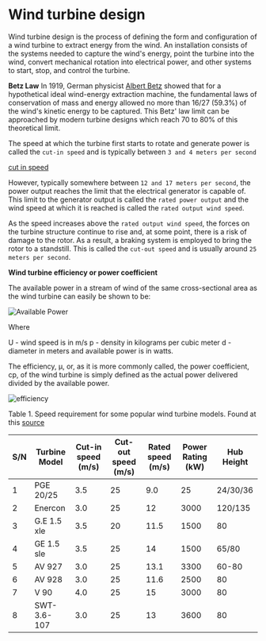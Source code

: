 # Wind turbine design

Wind turbine design is the process of defining the form and configuration of a wind turbine to extract energy from the wind. An installation consists of the systems needed to capture the wind's energy, point the turbine into the wind, convert mechanical rotation into electrical power, and other systems to start, stop, and control the turbine.

**Betz Law**
In 1919, German physicist [Albert Betz](https://en.wikipedia.org/wiki/Albert_Betz) showed that for a hypothetical ideal wind-energy extraction machine, the fundamental laws of conservation of mass and energy allowed no more than 16/27 (59.3%) of the wind's kinetic energy to be captured. This Betz' law limit can be approached by modern turbine designs which reach 70 to 80% of this theoretical limit.

The speed at which the turbine first starts to rotate and generate power is called the `cut-in speed` and is typically between `3 and 4 meters per second`

[cut in speed](https://theroundup.org/wind-turbine-power-curve/)

However, typically somewhere between `12 and 17 meters per second`, the power output reaches the limit that the electrical generator is capable of. This limit to the generator output is called the `rated power output` and the wind speed at which it is reached is called the `rated output wind speed`.

As the speed increases above the `rated output wind speed`, the forces on the turbine structure continue to rise and, at some point, there is a risk of damage to the rotor. As a result, a braking system is employed to bring the rotor to a standstill. This is called the `cut-out speed` and is usually around `25 meters per second`.

**Wind turbine efficiency or power coefficient**

The available power in a stream of wind of the same cross-sectional area as the wind turbine can easily be shown to be:

![Available Power](https://theroundup.org/wp-content/uploads/2022/08/wind-turbine-power-coefficient.png)

Where

U - wind speed is in m/s
p - density in kilograms per cubic meter
d - diameter in meters
and available power is in watts.

The efficiency, μ, or, as it is more commonly called, the power coefficient, cp, of the wind turbine is simply defined as the actual power delivered divided by the available power.

![efficiency](https://theroundup.org/wp-content/uploads/2022/08/wind-turbine-power-coefficient-2.png)

Table 1. Speed requirement for some popular wind turbine models. Found at this [source](file:///C:/Users/micha/Downloads/On_the_need_for_the_development_of_low_wind_speed_.pdf)

| S/N | Turbine Model | Cut-in speed (m/s) | Cut-out speed (m/s) | Rated speed (m/s) | Power Rating (kW) | Hub Height |
|-----|---------------|--------------------|---------------------|-------------------|-------------------|------------|
| 1   | PGE 20/25     | 3.5                | 25                  | 9.0               | 25                | 24/30/36   |
| 2   | Enercon       | 3.0                | 25                  | 12                | 3000              | 120/135    |
| 3   | G.E 1.5 xle   | 3.5                | 20                  | 11.5              | 1500              | 80         |
| 4   | GE 1.5 sle    | 3.5                | 25                  | 14                | 1500              | 65/80      |
| 5   | AV 927        | 3.0                | 25                  | 13.1              | 3300              | 60-80      |
| 6   | AV 928        | 3.0                | 25                  | 11.6              | 2500              | 80         |
| 7   | V 90          | 4.0                | 25                  | 15                | 3000              | 80         |
| 8   | SWT-3.6-107   | 3.0                | 25                  | 13                | 3600              | 80         |



